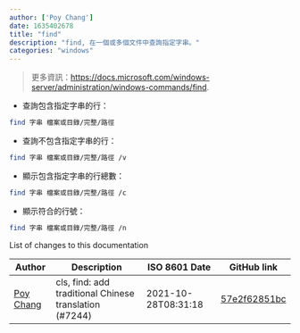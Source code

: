 ```yaml
---
author: ['Poy Chang']
date: 1635402678
title: "find"
description: "find, 在一個或多個文件中查詢指定字串。"
categories: "windows"
---
```

> 更多資訊：<https://docs.microsoft.com/windows-server/administration/windows-commands/find>.

- 查詢包含指定字串的行：

```bash
find 字串 檔案或目錄/完整/路徑
```

- 查詢不包含指定字串的行：

```bash
find 字串 檔案或目錄/完整/路徑 /v
```

- 顯示包含指定字串的行總數：

```bash
find 字串 檔案或目錄/完整/路徑 /c
```

- 顯示符合的行號：

```bash
find 字串 檔案或目錄/完整/路徑 /n
```
List of changes to this documentation


Author | Description | ISO 8601 Date | GitHub link
------|-----|-----|-----
[Poy Chang](mailto:poypost@gmail.com) | cls, find: add traditional Chinese translation (#7244) | 2021-10-28T08:31:18 | [57e2f62851bc](https://github.com/tldr-pages/tldr/commit/57e2f62851bc7c14fbeef7a2fed2ef75f1885ae8)

